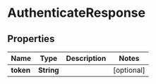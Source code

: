 

# AuthenticateResponse


## Properties

| Name | Type | Description | Notes |
|------------ | ------------- | ------------- | -------------|
|**token** | **String** |  |  [optional] |



